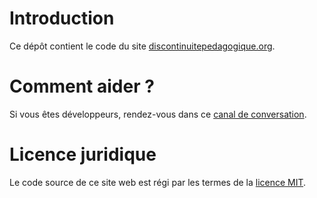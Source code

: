 # Introduction

Ce dépôt contient le code du site [discontinuitepedagogique.org](https://www.discontinuitepedagogique.org).

# Comment aider ?

Si vous êtes développeurs, rendez-vous dans ce [canal de conversation](https://chat.faire-ecole.org/channel/tech-room).

# Licence juridique

Le code source de ce site web est régi par les termes de la [licence MIT](https://github.com/Continuite-Pedagogique/www/blob/master/LICENSE).


